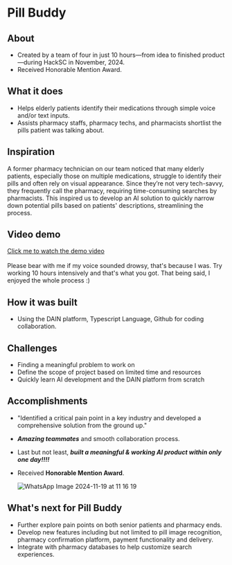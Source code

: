 # Pill Buddy
## About
- Created by a team of four in just 10 hours—from idea to finished product—during HackSC in November, 2024.
- Received Honorable Mention Award.

## What it does
- Helps elderly patients identify their medications through simple voice and/or text inputs.
- Assists pharmacy staffs, pharmacy techs, and pharmacists shortlist the pills patient was talking about.

## Inspiration
A former pharmacy technician on our team noticed that many elderly patients, especially those on multiple medications, struggle to identify their pills and often rely on visual appearance. Since they’re not very tech-savvy, they frequently call the pharmacy, requiring time-consuming searches by pharmacists. This inspired us to develop an AI solution to quickly narrow down potential pills based on patients' descriptions, streamlining the process.

## Video demo
[Click me to watch the demo video](https://www.youtube.com/watch?v=JZBk3cQkZDA) <br><br>
Please bear with me if my voice sounded drowsy, that's because I was. Try working 10 hours intensively and that's what you got. That being said, I enjoyed the whole process :)

## How it was built

- Using the DAIN platform, Typescript Language, Github for coding collaboration.

## Challenges

- Finding a meaningful problem to work on
- Define the scope of project based on limited time and resources
- Quickly learn AI development and the DAIN platform from scratch

## Accomplishments

- "Identified a critical pain point in a key industry and developed a comprehensive solution from the ground up."
- _**Amazing teammates**_ and smooth collaboration process.
- Last but not least, _**built a meaningful & working AI product within only one day!!!!**_
- Received **Honorable Mention Award**.
  
  ![WhatsApp Image 2024-11-19 at 11 16 19](https://github.com/user-attachments/assets/1ecc9af5-6b2b-47c2-b2e9-33e683b88dff)

  

## What's next for Pill Buddy

- Further explore pain points on both senior patients and pharmacy ends.
- Develop new features including but not limited to pill image recognition, pharmacy confirmation platform, payment functionality and delivery.
- Integrate with pharmacy databases to help customize search experiences.
